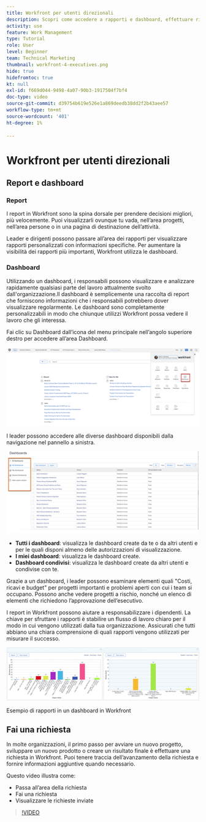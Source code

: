 ```yaml
---
title: Workfront per utenti direzionali
description: Scopri come accedere a rapporti e dashboard, effettuare richieste e rivederle.
activity: use
feature: Work Management
type: Tutorial
role: User
level: Beginner
team: Technical Marketing
thumbnail: workfront-4-executives.png
hide: true
hidefromtoc: true
kt: null
exl-id: f669d044-9498-4a07-90b3-1917504f7bf4
doc-type: video
source-git-commit: d39754b619e526e1a869deedb38dd2f2b43aee57
workflow-type: tm+mt
source-wordcount: '401'
ht-degree: 1%

---
```


# Workfront per utenti direzionali

## Report e dashboard

### Report

I report in Workfront sono la spina dorsale per prendere decisioni migliori, più velocemente. Puoi visualizzarli ovunque tu vada, nell’area progetti, nell’area persone o in una pagina di destinazione dell’attività.

Leader e dirigenti possono passare all’area dei rapporti per visualizzare rapporti personalizzati con informazioni specifiche. Per aumentare la visibilità dei rapporti più importanti, Workfront utilizza le dashboard.

### Dashboard

Utilizzando un dashboard, i responsabili possono visualizzare e analizzare rapidamente qualsiasi parte del lavoro attualmente svolto dall&#39;organizzazione.Il dashboard è semplicemente una raccolta di report che forniscono informazioni che i responsabili potrebbero dover visualizzare regolarmente. Le dashboard sono completamente personalizzabili in modo che chiunque utilizzi Workfront possa vedere il lavoro che gli interessa.

Fai clic su Dashboard dall’icona del menu principale nell’angolo superiore destro per accedere all’area Dashboard.

![Immagine dell&#39;opzione Dashboard nel menu principale](assets/workfront-4-executives-1.png)

I leader possono accedere alle diverse dashboard disponibili dalla navigazione nel pannello a sinistra.

![Immagine dell&#39;opzione Dashboard nel menu principale](assets/workfront-4-executives-2.png)

* **Tutti i dashboard**: visualizza le dashboard create da te o da altri utenti e per le quali disponi almeno delle autorizzazioni di visualizzazione.
* **I miei dashboard**: visualizza le dashboard create.
* **Dashboard condivisi**: visualizza le dashboard create da altri utenti e condivise con te.

Grazie a un dashboard, i leader possono esaminare elementi quali &quot;Costi, ricavi e budget&quot; per progetti importanti e problemi aperti con cui i team si occupano. Possono anche vedere progetti a rischio, nonché un elenco di elementi che richiedono l’approvazione dell’esecutivo.

I report in Workfront possono aiutare a responsabilizzare i dipendenti. La chiave per sfruttare i rapporti è stabilire un flusso di lavoro chiaro per il modo in cui vengono utilizzati dalla tua organizzazione. Assicurati che tutti abbiano una chiara comprensione di quali rapporti vengono utilizzati per misurare il successo.

![Esempio di rapporti in un dashboard in Workfront ](assets/workfront-4-executives-3.png)

Esempio di rapporti in un dashboard in Workfront

## Fai una richiesta

In molte organizzazioni, il primo passo per avviare un nuovo progetto, sviluppare un nuovo prodotto o creare un risultato finale è effettuare una richiesta in Workfront. Puoi tenere traccia dell’avanzamento della richiesta e fornire informazioni aggiuntive quando necessario.

Questo video illustra come:

* Passa all’area della richiesta
* Fai una richiesta
* Visualizzare le richieste inviate

>[!VIDEO](https://video.tv.adobe.com/v/336092/?quality=12)
